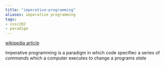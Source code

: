 ```yaml
---
title: "imperative-programming"
aliases: imperative programming
tags: 
- cosc202
- paradigm
---
```

[wikipedia article](https://en.wikipedia.org/wiki/Imperative_programming)

Imperative programming is a paradigm in which code specifiec a series of *commands* which a computer executes to change a programs *state*
